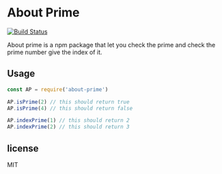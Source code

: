 # About Prime
[![Build Status](https://travis-ci.org/broerjuang/creatingnpm.svg?branch=master)](https://travis-ci.org/broerjuang/creatingnpm)

About prime is a npm package that let you check the prime and check the prime number give the index of it.

## Usage

```js
const AP = require('about-prime')

AP.isPrime(2) // this should return true
AP.isPrime(4) // this should return false

AP.indexPrime(1) // this should return 2
AP.indexPrime(2) // this should return 3
```

## license
MIT

